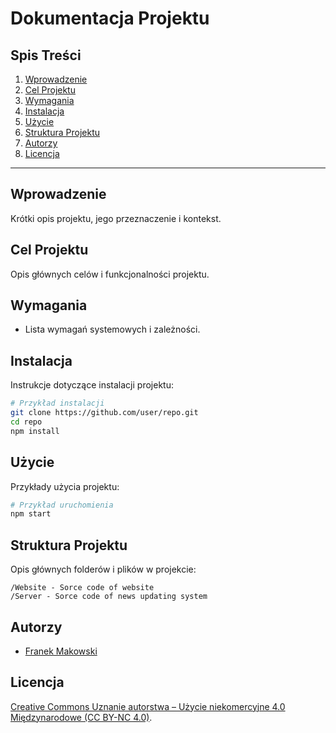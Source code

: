 # Dokumentacja Projektu

## Spis Treści
1. [Wprowadzenie](#wprowadzenie)
2. [Cel Projektu](#cel-projektu)
3. [Wymagania](#wymagania)
4. [Instalacja](#instalacja)
5. [Użycie](#użycie)
6. [Struktura Projektu](#struktura-projektu)
7. [Autorzy](#autorzy)
8. [Licencja](#licencja)

---

## Wprowadzenie
Krótki opis projektu, jego przeznaczenie i kontekst.

## Cel Projektu
Opis głównych celów i funkcjonalności projektu.

## Wymagania
- Lista wymagań systemowych i zależności.

## Instalacja
Instrukcje dotyczące instalacji projektu:
```bash
# Przykład instalacji
git clone https://github.com/user/repo.git
cd repo
npm install
```

## Użycie
Przykłady użycia projektu:
```bash
# Przykład uruchomienia
npm start
```

## Struktura Projektu
Opis głównych folderów i plików w projekcie:
```
/Website - Sorce code of website
/Server - Sorce code of news updating system
```

## Autorzy
- [Franek Makowski](https://fr4nek.github.io)

## Licencja
[Creative Commons Uznanie autorstwa – Użycie niekomercyjne 4.0 Międzynarodowe (CC BY-NC 4.0)](https://creativecommons.org/licenses/by-nc/4.0/deed.pl).
